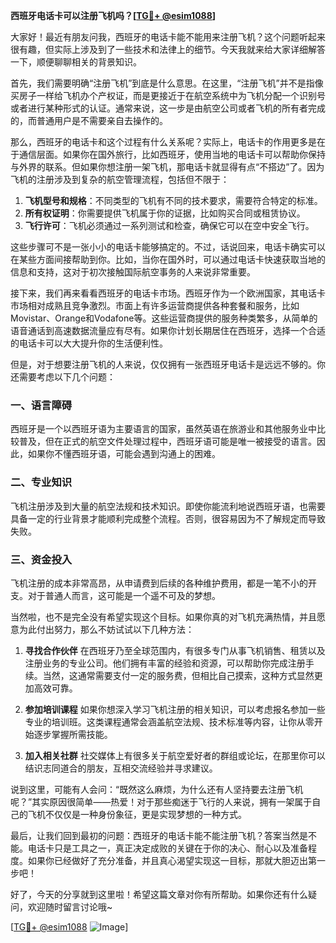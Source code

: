 **西班牙电话卡可以注册飞机吗？[[TG💪+ @esim1088](https://t.me/s/esim1088)]**

大家好！最近有朋友问我，西班牙的电话卡能不能用来注册飞机？这个问题听起来很有趣，但实际上涉及到了一些技术和法律上的细节。今天我就来给大家详细解答一下，顺便聊聊相关的背景知识。

首先，我们需要明确“注册飞机”到底是什么意思。在这里，“注册飞机”并不是指像买房子一样给飞机办个产权证，而是更接近于在航空系统中为飞机分配一个识别号或者进行某种形式的认证。通常来说，这一步是由航空公司或者飞机的所有者完成的，而普通用户是不需要亲自去操作的。

那么，西班牙的电话卡和这个过程有什么关系呢？实际上，电话卡的作用更多是在于通信层面。如果你在国外旅行，比如西班牙，使用当地的电话卡可以帮助你保持与外界的联系。但如果你想注册一架飞机，那电话卡就显得有点“不搭边”了。因为飞机的注册涉及到复杂的航空管理流程，包括但不限于：

1. **飞机型号和规格**：不同类型的飞机有不同的技术要求，需要符合特定的标准。
2. **所有权证明**：你需要提供飞机属于你的证据，比如购买合同或租赁协议。
3. **飞行许可**：飞机必须通过一系列测试和检查，确保它可以在空中安全飞行。

这些步骤可不是一张小小的电话卡能够搞定的。不过，话说回来，电话卡确实可以在某些方面间接帮助到你。比如，当你在国外时，可以通过电话卡快速获取当地的信息和支持，这对于初次接触国际航空事务的人来说非常重要。

接下来，我们再来看看西班牙的电话卡市场。西班牙作为一个欧洲国家，其电话卡市场相对成熟且竞争激烈。市面上有许多运营商提供各种套餐和服务，比如Movistar、Orange和Vodafone等。这些运营商提供的服务种类繁多，从简单的语音通话到高速数据流量应有尽有。如果你计划长期居住在西班牙，选择一个合适的电话卡可以大大提升你的生活便利性。

但是，对于想要注册飞机的人来说，仅仅拥有一张西班牙电话卡是远远不够的。你还需要考虑以下几个问题：

### **一、语言障碍**
西班牙是一个以西班牙语为主要语言的国家，虽然英语在旅游业和其他服务业中比较普及，但在正式的航空文件处理过程中，西班牙语可能是唯一被接受的语言。因此，如果你不懂西班牙语，可能会遇到沟通上的困难。

### **二、专业知识**
飞机注册涉及到大量的航空法规和技术知识。即使你能流利地说西班牙语，也需要具备一定的行业背景才能顺利完成整个流程。否则，很容易因为不了解规定而导致失败。

### **三、资金投入**
飞机注册的成本非常高昂，从申请费到后续的各种维护费用，都是一笔不小的开支。对于普通人而言，这可能是一个遥不可及的梦想。

当然啦，也不是完全没有希望实现这个目标。如果你真的对飞机充满热情，并且愿意为此付出努力，那么不妨试试以下几种方法：

1. **寻找合作伙伴**
   在西班牙乃至全球范围内，有很多专门从事飞机销售、租赁以及注册业务的专业公司。他们拥有丰富的经验和资源，可以帮助你完成注册手续。当然，这通常需要支付一定的服务费，但相比自己摸索，这种方式显然更加高效可靠。

2. **参加培训课程**
   如果你想深入学习飞机注册的相关知识，可以考虑报名参加一些专业的培训班。这类课程通常会涵盖航空法规、技术标准等内容，让你从零开始逐步掌握所需技能。

3. **加入相关社群**
   社交媒体上有很多关于航空爱好者的群组或论坛，在那里你可以结识志同道合的朋友，互相交流经验并寻求建议。

说到这里，可能有人会问：“既然这么麻烦，为什么还有人坚持要去注册飞机呢？”其实原因很简单——热爱！对于那些痴迷于飞行的人来说，拥有一架属于自己的飞机不仅仅是一种身份象征，更是实现梦想的一种方式。

最后，让我们回到最初的问题：西班牙的电话卡能不能注册飞机？答案当然是不能。电话卡只是工具之一，真正决定成败的关键在于你的决心、耐心以及准备程度。如果你已经做好了充分准备，并且真心渴望实现这一目标，那就大胆迈出第一步吧！

好了，今天的分享就到这里啦！希望这篇文章对你有所帮助。如果你还有什么疑问，欢迎随时留言讨论哦~ 

[[TG💪+ @esim1088](https://t.me/s/esim1088) ![Image](https://i.postimg.cc/4NQfJmqS/Snipaste-2025-05-13-00-14-12.png)]